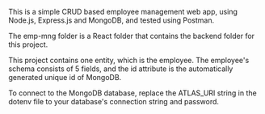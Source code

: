 This is a simple CRUD based employee management web app, using Node.js, Express.js and MongoDB, and tested using Postman.

The emp-mng folder is a React folder that contains the backend folder for this project.

This project contains one entity, which is the employee.
The employee's schema consists of 5 fields, and the id attribute is the automatically generated unique id of MongoDB.

To connect to the MongoDB database, replace the ATLAS_URI string in the dotenv file to your database's connection string and password.


